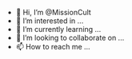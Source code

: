 - 👋 Hi, I’m @MissionCult
- 👀 I’m interested in ...
- 🌱 I’m currently learning ...
- 💞️ I’m looking to collaborate on ...
- 📫 How to reach me ...

<!---
MissionCult/MissionCult is a ✨ special ✨ repository because its `README.md` (this file) appears on your GitHub profile.
You can click the Preview link to take a look at your changes.
--->
